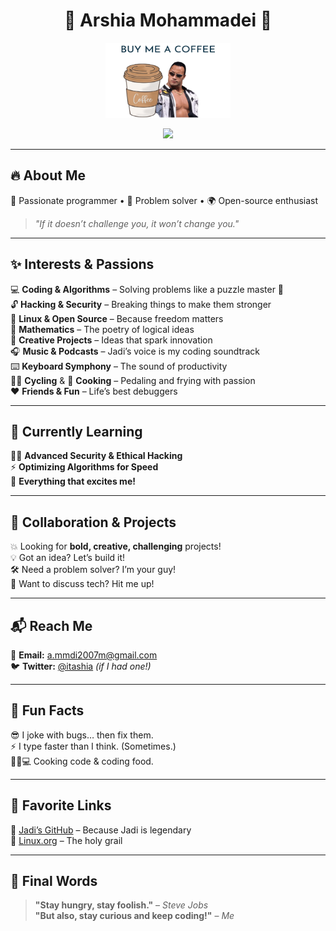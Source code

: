 <h1 align="center">🌟 Arshia Mohammadei 🌟</h1>

<p align="center">
  <a href="https://www.coffeebede.com/itashia">
    <img src="https://github.com/itashia/itashia/blob/main/image%20(1).png?raw=true" width="200" height="120" alt="Buy Me a Coffee" />
  </a>
</p>
<p align="center">
  <a href="https://skillicons.dev">
    <img src="https://skillicons.dev/icons?i=php,rust,python,js,java,laravel,tailwind,mysql,redis,sqlite,ubuntu,linux,cpp,git,kubernetes,docker,c,vim,nuxtjs,vuejs,perl,pinia,raspberrypi,ruby,sequelize,sentry,solidjs,ts,mint,mongodb,kali,go,github,dart,flutter,bash,arch,anaconda,django,electron,jquery,postgres,postman,stackoverflow,symfony" />
  </a>
</p>

---

## 🔥 About Me  
🎯 Passionate programmer • 🧠 Problem solver • 🌍 Open-source enthusiast  
> *"If it doesn’t challenge you, it won’t change you."*

---

## ✨ Interests & Passions  

💻 **Coding & Algorithms** – Solving problems like a puzzle master 🧩  
🔓 **Hacking & Security** – Breaking things to make them stronger  
🐧 **Linux & Open Source** – Because freedom matters  
📐 **Mathematics** – The poetry of logical ideas  
🎨 **Creative Projects** – Ideas that spark innovation  
🎧 **Music & Podcasts** – Jadi’s voice is my coding soundtrack  
⌨️ **Keyboard Symphony** – The sound of productivity  
🚴‍♂️ **Cycling** & 🍳 **Cooking** – Pedaling and frying with passion  
❤️ **Friends & Fun** – Life’s best debuggers  

---

## 🌱 Currently Learning  

🕵️‍♂️ **Advanced Security & Ethical Hacking**  
⚡ **Optimizing Algorithms for Speed**  
🤯 **Everything that excites me!**  

---

## 🤝 Collaboration & Projects  

💥 Looking for **bold, creative, challenging** projects!  
💡 Got an idea? Let’s build it!  
🛠 Need a problem solver? I’m your guy!  
🧠 Want to discuss tech? Hit me up!  

---

## 📬 Reach Me  

📧 **Email:** [a.mmdi2007m@gmail.com](mailto:a.mmdi2007m@gmail.com)  
🐦 **Twitter:** [@itashia](https://twitter.com/itashia) *(if I had one!)*  

---

## 🎉 Fun Facts  

😎 I joke with bugs… then fix them.  
⚡ I type faster than I think. (Sometimes.)  
👨‍🍳💻 Cooking code & coding food.  

---

## 🔗 Favorite Links  

🌟 [Jadi’s GitHub](https://github.com/jadijadi) – Because Jadi is legendary  
🐧 [Linux.org](https://linux.org) – The holy grail  

---

## 🚀 Final Words  

> **"Stay hungry, stay foolish."** – *Steve Jobs*  
> **"But also, stay curious and keep coding!"** – *Me*
